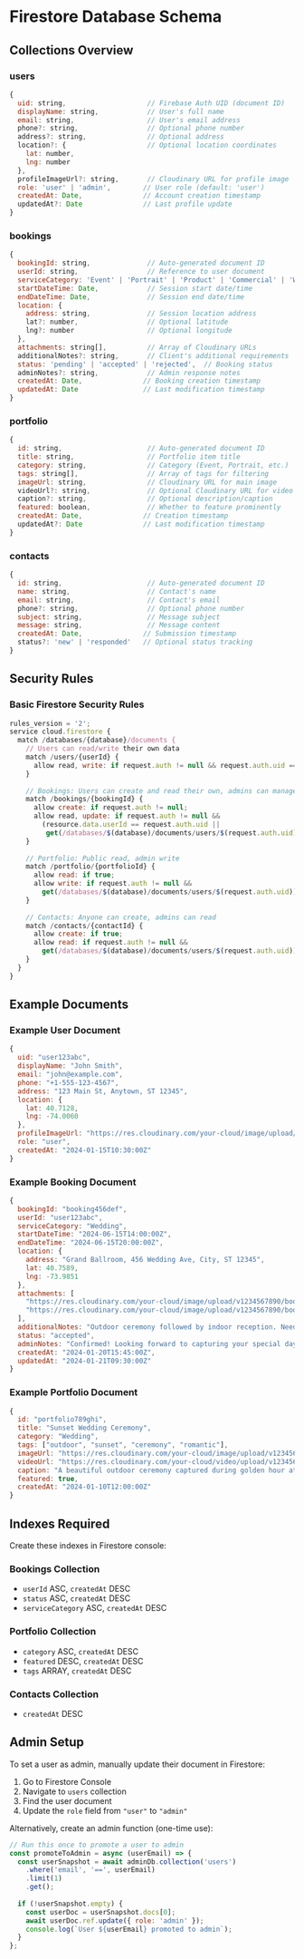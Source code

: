 # Firestore Database Schema

## Collections Overview

### users
```javascript
{
  uid: string,                    // Firebase Auth UID (document ID)
  displayName: string,            // User's full name
  email: string,                  // User's email address
  phone?: string,                 // Optional phone number
  address?: string,               // Optional address
  location?: {                    // Optional location coordinates
    lat: number,
    lng: number
  },
  profileImageUrl?: string,       // Cloudinary URL for profile image
  role: 'user' | 'admin',        // User role (default: 'user')
  createdAt: Date,               // Account creation timestamp
  updatedAt?: Date               // Last profile update
}
```

### bookings
```javascript
{
  bookingId: string,              // Auto-generated document ID
  userId: string,                 // Reference to user document
  serviceCategory: 'Event' | 'Portrait' | 'Product' | 'Commercial' | 'Wedding',
  startDateTime: Date,            // Session start date/time
  endDateTime: Date,              // Session end date/time
  location: {
    address: string,              // Session location address
    lat?: number,                 // Optional latitude
    lng?: number                  // Optional longitude
  },
  attachments: string[],          // Array of Cloudinary URLs
  additionalNotes?: string,       // Client's additional requirements
  status: 'pending' | 'accepted' | 'rejected',  // Booking status
  adminNotes?: string,            // Admin response notes
  createdAt: Date,               // Booking creation timestamp
  updatedAt: Date                // Last modification timestamp
}
```

### portfolio
```javascript
{
  id: string,                     // Auto-generated document ID
  title: string,                  // Portfolio item title
  category: string,               // Category (Event, Portrait, etc.)
  tags: string[],                 // Array of tags for filtering
  imageUrl: string,               // Cloudinary URL for main image
  videoUrl?: string,              // Optional Cloudinary URL for video
  caption?: string,               // Optional description/caption
  featured: boolean,              // Whether to feature prominently
  createdAt: Date,               // Creation timestamp
  updatedAt?: Date               // Last modification timestamp
}
```

### contacts
```javascript
{
  id: string,                     // Auto-generated document ID
  name: string,                   // Contact's name
  email: string,                  // Contact's email
  phone?: string,                 // Optional phone number
  subject: string,                // Message subject
  message: string,                // Message content
  createdAt: Date,               // Submission timestamp
  status?: 'new' | 'responded'   // Optional status tracking
}
```

## Security Rules

### Basic Firestore Security Rules
```javascript
rules_version = '2';
service cloud.firestore {
  match /databases/{database}/documents {
    // Users can read/write their own data
    match /users/{userId} {
      allow read, write: if request.auth != null && request.auth.uid == userId;
    }
    
    // Bookings: Users can create and read their own, admins can manage all
    match /bookings/{bookingId} {
      allow create: if request.auth != null;
      allow read, update: if request.auth != null && 
        (resource.data.userId == request.auth.uid || 
         get(/databases/$(database)/documents/users/$(request.auth.uid)).data.role == 'admin');
    }
    
    // Portfolio: Public read, admin write
    match /portfolio/{portfolioId} {
      allow read: if true;
      allow write: if request.auth != null && 
        get(/databases/$(database)/documents/users/$(request.auth.uid)).data.role == 'admin';
    }
    
    // Contacts: Anyone can create, admins can read
    match /contacts/{contactId} {
      allow create: if true;
      allow read: if request.auth != null && 
        get(/databases/$(database)/documents/users/$(request.auth.uid)).data.role == 'admin';
    }
  }
}
```

## Example Documents

### Example User Document
```javascript
{
  uid: "user123abc",
  displayName: "John Smith",
  email: "john@example.com",
  phone: "+1-555-123-4567",
  address: "123 Main St, Anytown, ST 12345",
  location: {
    lat: 40.7128,
    lng: -74.0060
  },
  profileImageUrl: "https://res.cloudinary.com/your-cloud/image/upload/v1234567890/profiles/user123abc.jpg",
  role: "user",
  createdAt: "2024-01-15T10:30:00Z"
}
```

### Example Booking Document
```javascript
{
  bookingId: "booking456def",
  userId: "user123abc",
  serviceCategory: "Wedding",
  startDateTime: "2024-06-15T14:00:00Z",
  endDateTime: "2024-06-15T20:00:00Z",
  location: {
    address: "Grand Ballroom, 456 Wedding Ave, City, ST 12345",
    lat: 40.7589,
    lng: -73.9851
  },
  attachments: [
    "https://res.cloudinary.com/your-cloud/image/upload/v1234567890/bookings/inspiration1.jpg",
    "https://res.cloudinary.com/your-cloud/image/upload/v1234567890/bookings/inspiration2.jpg"
  ],
  additionalNotes: "Outdoor ceremony followed by indoor reception. Need photographer from 2pm-8pm.",
  status: "accepted",
  adminNotes: "Confirmed! Looking forward to capturing your special day.",
  createdAt: "2024-01-20T15:45:00Z",
  updatedAt: "2024-01-21T09:30:00Z"
}
```

### Example Portfolio Document
```javascript
{
  id: "portfolio789ghi",
  title: "Sunset Wedding Ceremony",
  category: "Wedding",
  tags: ["outdoor", "sunset", "ceremony", "romantic"],
  imageUrl: "https://res.cloudinary.com/your-cloud/image/upload/v1234567890/portfolio/wedding-sunset.jpg",
  videoUrl: "https://res.cloudinary.com/your-cloud/video/upload/v1234567890/portfolio/wedding-sunset.mp4",
  caption: "A beautiful outdoor ceremony captured during golden hour at Riverside Gardens.",
  featured: true,
  createdAt: "2024-01-10T12:00:00Z"
}
```

## Indexes Required

Create these indexes in Firestore console:

### Bookings Collection
- `userId` ASC, `createdAt` DESC
- `status` ASC, `createdAt` DESC
- `serviceCategory` ASC, `createdAt` DESC

### Portfolio Collection
- `category` ASC, `createdAt` DESC
- `featured` DESC, `createdAt` DESC
- `tags` ARRAY, `createdAt` DESC

### Contacts Collection
- `createdAt` DESC

## Admin Setup

To set a user as admin, manually update their document in Firestore:

1. Go to Firestore Console
2. Navigate to `users` collection
3. Find the user document
4. Update the `role` field from `"user"` to `"admin"`

Alternatively, create an admin function (one-time use):
```javascript
// Run this once to promote a user to admin
const promoteToAdmin = async (userEmail) => {
  const userSnapshot = await adminDb.collection('users')
    .where('email', '==', userEmail)
    .limit(1)
    .get();
    
  if (!userSnapshot.empty) {
    const userDoc = userSnapshot.docs[0];
    await userDoc.ref.update({ role: 'admin' });
    console.log(`User ${userEmail} promoted to admin`);
  }
};
```